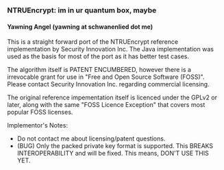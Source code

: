 ### NTRUEncrypt: im in ur quantum box, maybe
#### Yawning Angel (yawning at schwanenlied dot me)

This is a straight forward port of the NTRUEncrypt reference implementation by
Security Innovation Inc.  The Java implementation was used as the basis for most
of the port as it has better test cases.

The algorithm itself is PATENT ENCUMBERED, however there is a irrevocable grant
for use in "Free and Open Source Software (FOSS)".  Please contact Security
Innovation Inc. regarding commercial licensing.

The original reference impementation itself is licenced under the GPLv2 or later,
along with the same "FOSS Licence Exception" that covers most popular FOSS licenses.

Implementor's Notes:
 * Do not contact me about licensing/patent questions.
 * (BUG) Only the packed private key format is supported.  This BREAKS
   INTEROPERABILITY and will be fixed.  This means, DON'T USE THIS YET.
